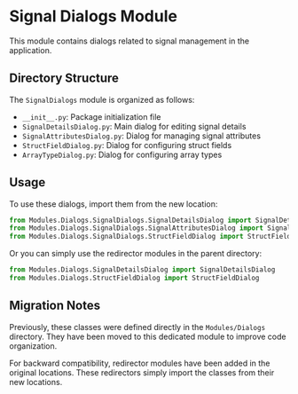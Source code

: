 # Signal Dialogs Module

This module contains dialogs related to signal management in the application.

## Directory Structure

The `SignalDialogs` module is organized as follows:

- `__init__.py`: Package initialization file
- `SignalDetailsDialog.py`: Main dialog for editing signal details
- `SignalAttributesDialog.py`: Dialog for managing signal attributes
- `StructFieldDialog.py`: Dialog for configuring struct fields
- `ArrayTypeDialog.py`: Dialog for configuring array types

## Usage

To use these dialogs, import them from the new location:

```python
from Modules.Dialogs.SignalDialogs.SignalDetailsDialog import SignalDetailsDialog
from Modules.Dialogs.SignalDialogs.SignalAttributesDialog import SignalAttributesDialog
from Modules.Dialogs.SignalDialogs.StructFieldDialog import StructFieldDialog
```

Or you can simply use the redirector modules in the parent directory:

```python
from Modules.Dialogs.SignalDetailsDialog import SignalDetailsDialog
from Modules.Dialogs.StructFieldDialog import StructFieldDialog
```

## Migration Notes

Previously, these classes were defined directly in the `Modules/Dialogs` directory. 
They have been moved to this dedicated module to improve code organization.

For backward compatibility, redirector modules have been added in the original locations.
These redirectors simply import the classes from their new locations. 